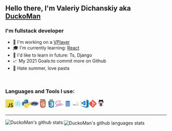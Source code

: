 ## Hello there, I'm Valeriy Dichanskiy aka [DuckoMan]

### I'm fullstack developer
- 🔨 I'm working on a [VPlayer]
- 🎓 I'm currently learning: [React]
- 📜 I'd like to learn in future: Ts, Django
- 📈 My 2021 Goals:to commit more on Github
- 🔮 Hate summer, love pasta
<br/>

### Languages and Tools I use:
 
<img align="left" alt="JavaScript" width="26px" src="https://raw.githubusercontent.com/github/explore/80688e429a7d4ef2fca1e82350fe8e3517d3494d/topics/javascript/javascript.png" />
<img align="left" alt="React" width="26px" src="https://raw.githubusercontent.com/github/explore/80688e429a7d4ef2fca1e82350fe8e3517d3494d/topics/react/react.png" />
<img align="left" alt="Python" width="26px" src="./icons/5848152fcef1014c0b5e4967.png" />
<img align="left" alt="PHP" width="26px" src="./icons/php-2038871-1720084.png" />
<img align="left" alt="HTML5" width="26px" src="https://raw.githubusercontent.com/github/explore/80688e429a7d4ef2fca1e82350fe8e3517d3494d/topics/html/html.png" />
<img align="left" alt="CSS3" width="26px" src="https://raw.githubusercontent.com/github/explore/80688e429a7d4ef2fca1e82350fe8e3517d3494d/topics/css/css.png" />
<img align="left" alt="Sass" width="26px" src="https://raw.githubusercontent.com/github/explore/80688e429a7d4ef2fca1e82350fe8e3517d3494d/topics/sass/sass.png" />
<img align="left" alt="SQL" width="26px" src="https://raw.githubusercontent.com/github/explore/80688e429a7d4ef2fca1e82350fe8e3517d3494d/topics/sql/sql.png" />
<img align="left" alt="MySQL" width="26px" src="https://raw.githubusercontent.com/github/explore/80688e429a7d4ef2fca1e82350fe8e3517d3494d/topics/mysql/mysql.png" />
<img align="left" alt="Visual Studio Code" width="26px" src="https://raw.githubusercontent.com/github/explore/80688e429a7d4ef2fca1e82350fe8e3517d3494d/topics/visual-studio-code/visual-studio-code.png" />
<img align="left" alt="Git" width="26px" src="./icons/Git_icon.svg.png" />
<img align="left" alt="GitHub" width="26px" src="./icons/githubicon.png" />

<br />
<br />

<!-- ### ⏱ Latest Blog Posts -->
<!-- BLOG-POST-LIST:START -->
<!-- BLOG-POST-LIST:END -->
---
<img align="left" alt="DuckoMan's github stats" src="https://github-readme-stats.vercel.app/api?username=DuckoMan&show_icons=true&hide_border=true&theme=tokyonight" style="padding-right:3px;"/>
<img align="center" alt="DuckoMan's github languages stats" src="https://github-readme-stats.vercel.app/api/top-langs/?username=DuckoMan&theme=tokyonight&hide_border=true" style="padding:0px"/>

[DuckoMan]: https://github.com/DuckoMan
[VPlayer]: https://github.com/DuckoMan/VPlayer
[React]: https://reactjs.org/